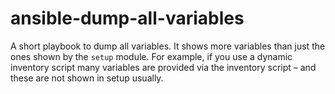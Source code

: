 # ansible-dump-all-variables
A short playbook to dump all variables. It shows more variables than just the ones shown by the `setup` module. For example, if you use a dynamic inventory script many variables are provided via the inventory script – and these are not shown in setup usually.
